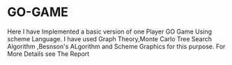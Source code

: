 # GO-GAME
Here I have Implemented a basic version of one Player GO Game  Using scheme Language.
I have used Graph Theory,Monte Carlo Tree Search Algorithm ,Besnson's ALgorithm and Scheme Graphics for this purpose.
For More Details see The Report

